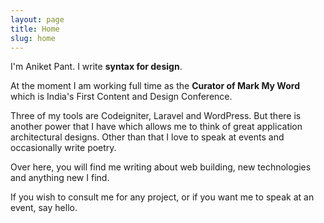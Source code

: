 ```yaml
---
layout: page
title: Home
slug: home
---
```

I'm Aniket Pant. I write **syntax for design**.

At the moment I am working full time as the **Curator of Mark My Word** which is India's First Content and Design Conference.

Three of my tools are Codeigniter, Laravel and WordPress. But there is another power that I have which allows me to think of great application architectural designs. Other than that I love to speak at events and occasionally write poetry.

Over here, you will find me writing about web building, new technologies and anything new I find.

If you wish to consult me for any project, or if you want me to speak at an event, say hello.